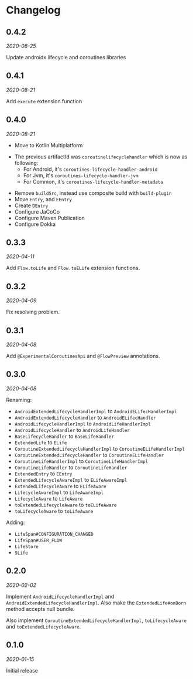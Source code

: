 Changelog
=========

0.4.2
-----

_2020-08-25_

Update androidx.lifecycle and coroutines libraries

0.4.1
-----

_2020-08-21_

Add `execute` extension function

0.4.0
-----

_2020-08-21_

 - Move to Kotlin Multiplatform
  + The previous artifactId was `coroutinelifecyclehandler` which is now as following:
     * For Android, it's `coroutines-lifecycle-handler-android`
     * For Jvm, it's `coroutines-lifecycle-handler-jvm`
     * For Common, it's `coroutines-lifecycle-handler-metadata`
 - Remove `buildSrc`, instead use composite build with `build-plugin`
 - Move `Entry`, and `EEntry`
 - Create `DEntry`
 - Configure JaCoCo
 - Configure Maven Publication
 - Configure Dokka

0.3.3
-----

_2020-04-11_

Add `Flow.toLife` and `Flow.toELife` extension functions.

0.3.2
-----

_2020-04-09_

Fix resolving problem.

0.3.1
-----

_2020-04-08_

Add `@ExperimentalCoroutinesApi` and `@FlowPreview` annotations.

0.3.0
-----

_2020-04-08_

Renaming:
 - `AndroidExtendedLifecycleHandlerImpl` to `AndroidELifecHandlerImpl`
 - `AndroidExtendedLifecycleHandler` to `AndroidELifecHandler`
 - `AndroidLifecycleHandlerImpl` to `AndroidLifeHandlerImpl`
 - `AndroidLifecycleHandler` to `AndroidLifeHandler`
 - `BaseLifecycleHandler` to `BaseLifeHandler`
 - `ExtendedLife` to `ELife`
 - `CoroutineExtendedLifecycleHandlerImpl` to `CoroutineELifeHandlerImpl`
 - `CoroutineExtendedLifecycleHandler` to `CoroutineELifeHandler`
 - `CoroutineLifeHandlerImpl` to `CoroutineLifeHandlerImpl`
 - `CoroutineLifeHandler` to `CoroutineLifeHandler`
 - `ExtendedEntry` to `EEntry`
 - `ExtendedLifecycleAwareImpl` to `ELifeAwareImpl`
 - `ExtendedLifecycleAware` to `ELifeAware`
 - `LifecycleAwareImpl` to `LifeAwareImpl`
 - `LifecycleAware` to `LifeAware`
 - `toExtendedLifecycleAware` to `toELifeAware`
 - `toLifecycleAware` to `toLifeAware`

Adding:
 - `LifeSpan#CONFIGURATION_CHANGED`
 - `LifeSpan#USER_FLOW`
 - `LifeStore`
 - `SLife`

0.2.0
-----

_2020-02-02_

Implement `AndroidLifecycleHandlerImpl` and `AndroidExtendedLifecycleHandlerImpl`. Also make the
`ExtendedLife#onBorn` method accepts null bundle.

Also implement `CoroutineExtendedLifecycleHandlerImpl`, `toLifecycleAware` and `toExtendedLifecycleAware`.

0.1.0
-----

_2020-01-15_

Initial release
